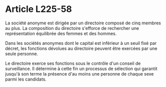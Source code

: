 # Article L225-58

La société anonyme est dirigée par un directoire composé de cinq membres au plus. La composition du directoire s'efforce de rechercher une représentation équilibrée des femmes et des hommes.

Dans les sociétés anonymes dont le capital est inférieur à un seuil fixé par décret, les fonctions dévolues au directoire peuvent être exercées par une seule personne.

Le directoire exerce ses fonctions sous le contrôle d'un conseil de surveillance. Il détermine à cette fin un processus de sélection qui garantit jusqu'à son terme la présence d'au moins une personne de chaque sexe parmi les candidats.
